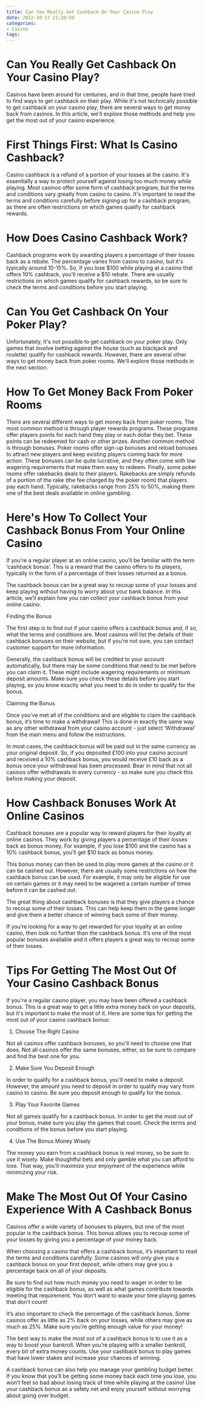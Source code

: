 ```yaml
---
title: Can You Really Get Cashback On Your Casino Play 
date: 2022-10-17 21:20:59
categories:
- Casino
tags:
---
```



#  Can You Really Get Cashback On Your Casino Play? 
Casinos have been around for centuries, and in that time, people have tried to find ways to get cashback on their play. While it's not technically possible to get cashback on your casino play, there are several ways to get money back from casinos. In this article, we'll explore those methods and help you get the most out of your casino experience.

# First Things First: What Is Casino Cashback? 
Casino cashback is a refund of a portion of your losses at the casino. It's essentially a way to protect yourself against losing too much money while playing. Most casinos offer some form of cashback program, but the terms and conditions vary greatly from casino to casino. It's important to read the terms and conditions carefully before signing up for a cashback program, as there are often restrictions on which games qualify for cashback rewards.

# How Does Casino Cashback Work? 
Cashback programs work by awarding players a percentage of their losses back as a rebate. The percentage varies from casino to casino, but it's typically around 10-15%. So, if you lose $100 while playing at a casino that offers 10% cashback, you'll receive a $10 rebate. There are usually restrictions on which games qualify for cashback rewards, so be sure to check the terms and conditions before you start playing.

# Can You Get Cashback On Your Poker Play? 
Unfortunately, it's not possible to get cashback on your poker play. Only games that involve betting against the house (such as blackjack and roulette) qualify for cashback rewards. However, there are several other ways to get money back from poker rooms. We'll explore those methods in the next section.

# How To Get Money Back From Poker Rooms 
There are several different ways to get money back from poker rooms. The most common method is through player rewards programs. These programs offer players points for each hand they play or each dollar they bet. These points can be redeemed for cash or other prizes. Another common method is through bonuses. Poker rooms offer sign-up bonuses and reload bonuses to attract new players and keep existing players coming back for more action. These bonuses can be quite lucrative, and they often come with low wagering requirements that make them easy to redeem. Finally, some poker rooms offer rakebacks deals to their players. Rakebacks are simply refunds of a portion of the rake (the fee charged by the poker room) that players pay each hand. Typically, rakebacks range from 25% to 50%, making them one of the best deals available in online gambling.

#  Here's How To Collect Your Cashback Bonus From Your Online Casino 

If you’re a regular player at an online casino, you’ll be familiar with the term ‘cashback bonus’. This is a reward that the casino offers to its players, typically in the form of a percentage of their losses returned as a bonus.

The cashback bonus can be a great way to recoup some of your losses and keep playing without having to worry about your bank balance. In this article, we’ll explain how you can collect your cashback bonus from your online casino.

Finding the Bonus

The first step is to find out if your casino offers a cashback bonus and, if so, what the terms and conditions are. Most casinos will list the details of their cashback bonuses on their website, but if you’re not sure, you can contact customer support for more information.

Generally, the cashback bonus will be credited to your account automatically, but there may be some conditions that need to be met before you can claim it. These might include wagering requirements or minimum deposit amounts. Make sure you check these details before you start playing, so you know exactly what you need to do in order to qualify for the bonus.

Claiming the Bonus

Once you’ve met all of the conditions and are eligible to claim the cashback bonus, it’s time to make a withdrawal! This is done in exactly the same way as any other withdrawal from your casino account - just select ‘Withdrawal’ from the main menu and follow the instructions.

In most cases, the cashback bonus will be paid out in the same currency as your original deposit. So, if you deposited £100 into your casino account and received a 10% cashback bonus, you would receive £10 back as a bonus once your withdrawal has been processed. Bear in mind that not all casinos offer withdrawals in every currency - so make sure you check this before making your deposit.

#  How Cashback Bonuses Work At Online Casinos 

Cashback bonuses are a popular way to reward players for their loyalty at online casinos. They work by giving players a percentage of their losses back as bonus money. For example, if you lose $100 and the casino has a 10% cashback bonus, you’ll get $10 back as bonus money. 

This bonus money can then be used to play more games at the casino or it can be cashed out. However, there are usually some restrictions on how the cashback bonus can be used. For example, it may only be eligible for use on certain games or it may need to be wagered a certain number of times before it can be cashed out. 

The great thing about cashback bonuses is that they give players a chance to recoup some of their losses. This can help keep them in the game longer and give them a better chance of winning back some of their money. 

If you’re looking for a way to get rewarded for your loyalty at an online casino, then look no further than the cashback bonus. It’s one of the most popular bonuses available and it offers players a great way to recoup some of their losses.

#  Tips For Getting The Most Out Of Your Casino Cashback Bonus 

If you're a regular casino player, you may have been offered a cashback bonus. This is a great way to get a little extra money back on your deposits, but it's important to make the most of it. Here are some tips for getting the most out of your casino cashback bonus:

1. Choose The Right Casino

Not all casinos offer cashback bonuses, so you'll need to choose one that does. Not all casinos offer the same bonuses, either, so be sure to compare and find the best one for you.

2. Make Sure You Deposit Enough

In order to qualify for a cashback bonus, you'll need to make a deposit. However, the amount you need to deposit in order to qualify may vary from casino to casino. Be sure you deposit enough to qualify for the bonus.

3. Play Your Favorite Games

Not all games qualify for a cashback bonus. In order to get the most out of your bonus, make sure you play the games that count. Check the terms and conditions of the bonus before you start playing.

4. Use The Bonus Money Wisely

The money you earn from a cashback bonus is real money, so be sure to use it wisely. Make thoughtful bets and only gamble what you can afford to lose. That way, you'll maximize your enjoyment of the experience while minimizing your risk.

#  Make The Most Out Of Your Casino Experience With A Cashback Bonus

Casinos offer a wide variety of bonuses to players, but one of the most popular is the cashback bonus. This bonus allows you to recoup some of your losses by giving you a percentage of your money back.

When choosing a casino that offers a cashback bonus, it’s important to read the terms and conditions carefully. Some casinos will only give you a cashback bonus on your first deposit, while others may give you a percentage back on all of your deposits.

Be sure to find out how much money you need to wager in order to be eligible for the cashback bonus, as well as what games contribute towards meeting that requirement. You don’t want to waste your time playing games that don’t count!

It’s also important to check the percentage of the cashback bonus. Some casinos offer as little as 2% back on your losses, while others may give as much as 25%. Make sure you’re getting enough value for your money!

The best way to make the most out of a cashback bonus is to use it as a way to boost your bankroll. When you’re playing with a smaller bankroll, every bit of extra money counts. Use your cashback bonus to play games that have lower stakes and increase your chances of winning.

A cashback bonus can also help you manage your gambling budget better. If you know that you’ll be getting some money back each time you lose, you won’t feel so bad about losing track of time while playing at the casino! Use your cashback bonus as a safety net and enjoy yourself without worrying about going over budget.